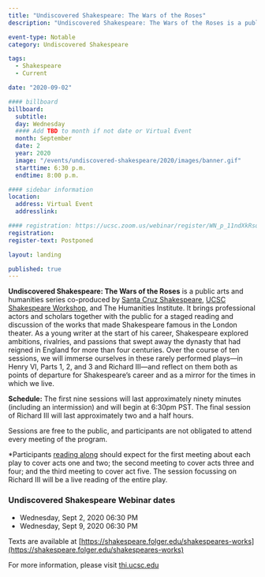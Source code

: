 ```yaml
---
title: "Undiscovered Shakespeare: The Wars of the Roses"
description: "Undiscovered Shakespeare: The Wars of the Roses is a public arts and humanities series that brings professional actors and scholars together with the public for live readings and discussion of the works that made Shakespeare famous in the London theater."

event-type: Notable
category: Undiscovered Shakespeare

tags:
  - Shakespeare
  - Current

date: "2020-09-02"

#### billboard
billboard:
  subtitle: 
  day: Wednesday
  #### Add TBD to month if not date or Virtual Event
  month: September
  date: 2
  year: 2020
  image: "/events/undiscovered-shakespeare/2020/images/banner.gif"
  starttime: 6:30 p.m.
  endtime: 8:00 p.m.

#### sidebar information
location:
  address: Virtual Event
  addresslink: 

#### registration: https://ucsc.zoom.us/webinar/register/WN_p_11ndXkRsq7G_zsFnjN4Q
registration: 
register-text: Postponed

layout: landing

published: true
---
```


**Undiscovered Shakespeare: The Wars of the Roses** is a public arts and humanities series co-produced by [Santa Cruz Shakespeare](https://www.santacruzshakespeare.org/), [UCSC Shakespeare Workshop](https://thi.ucsc.edu/centers/shakespeare-workshop/), and The Humanities Institute. It brings professional actors and scholars together with the public for a staged reading and discussion of the works that made Shakespeare famous in the London theater. As a young writer at the start of his career, Shakespeare explored ambitions, rivalries, and passions that swept away the dynasty that had reigned in England for more than four centuries. Over the course of ten sessions, we will immerse ourselves in these rarely performed plays—in Henry VI, Parts 1, 2, and 3 and Richard III—and reflect on them both as points of departure for Shakespeare’s career and as a mirror for the times in which we live.

**Schedule:** The first nine sessions will last approximately ninety minutes (including an intermission) and will begin at 6:30pm PST. The final session of Richard III will last approximately two and a half hours.

Sessions are free to the public, and participants are not obligated to attend every meeting of the program.

*Participants [reading along](https://shakespeare.folger.edu/shakespeares-works/) should expect for the first meeting about each play to cover acts one and two; the second meeting to cover acts three and four; and the third meeting to cover act five. The session focussing on Richard III will be a live reading of the entire play.

### Undiscovered Shakespeare Webinar dates

<!-- - Wednesday, Jul 1, 2020 06:30 PM
- Wednesday, Jul 8, 2020 06:30 PM
- Wednesday, Jul 15, 2020 06:30 PM
- Wednesday, Jul 22, 2020 06:30 PM
- Wednesday, Jul 29, 2020 06:30 PM
- Wednesday, Aug 5, 2020 06:30 PM
- Wednesday, Aug 12, 2020 06:30 PM -->
- Wednesday, Sept 2, 2020 06:30 PM
- Wednesday, Sept 9, 2020 06:30 PM

Texts are available at
[https://shakespeare.folger.edu/shakespeares-works](https://shakespeare.folger.edu/shakespeares-works)

For more information, please visit [thi.ucsc.edu](https://thi.ucsc.edu)

